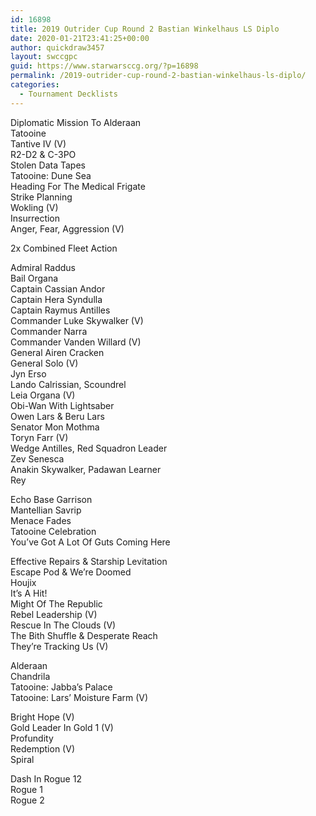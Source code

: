 ```yaml
---
id: 16898
title: 2019 Outrider Cup Round 2 Bastian Winkelhaus LS Diplo
date: 2020-01-21T23:41:25+00:00
author: quickdraw3457
layout: swccgpc
guid: https://www.starwarsccg.org/?p=16898
permalink: /2019-outrider-cup-round-2-bastian-winkelhaus-ls-diplo/
categories:
  - Tournament Decklists
---
```

Diplomatic Mission To Alderaan  
Tatooine  
Tantive IV (V)  
R2-D2 & C-3PO  
Stolen Data Tapes  
Tatooine: Dune Sea  
Heading For The Medical Frigate  
Strike Planning  
Wokling (V)  
Insurrection  
Anger, Fear, Aggression (V)  
  
2x Combined Fleet Action  
  
Admiral Raddus  
Bail Organa  
Captain Cassian Andor  
Captain Hera Syndulla  
Captain Raymus Antilles  
Commander Luke Skywalker (V)  
Commander Narra  
Commander Vanden Willard (V)  
General Airen Cracken  
General Solo (V)  
Jyn Erso  
Lando Calrissian, Scoundrel  
Leia Organa (V)  
Obi-Wan With Lightsaber  
Owen Lars & Beru Lars  
Senator Mon Mothma  
Toryn Farr (V)  
Wedge Antilles, Red Squadron Leader  
Zev Senesca  
Anakin Skywalker, Padawan Learner  
Rey  
  
Echo Base Garrison  
Mantellian Savrip  
Menace Fades  
Tatooine Celebration  
You&#8217;ve Got A Lot Of Guts Coming Here  
  
Effective Repairs & Starship Levitation  
Escape Pod & We&#8217;re Doomed  
Houjix  
It&#8217;s A Hit!  
Might Of The Republic  
Rebel Leadership (V)  
Rescue In The Clouds (V)  
The Bith Shuffle & Desperate Reach  
They&#8217;re Tracking Us (V)  
  
Alderaan  
Chandrila  
Tatooine: Jabba&#8217;s Palace  
Tatooine: Lars&#8217; Moisture Farm (V)  
  
Bright Hope (V)  
Gold Leader In Gold 1 (V)  
Profundity  
Redemption (V)  
Spiral  
  
Dash In Rogue 12  
Rogue 1  
Rogue 2